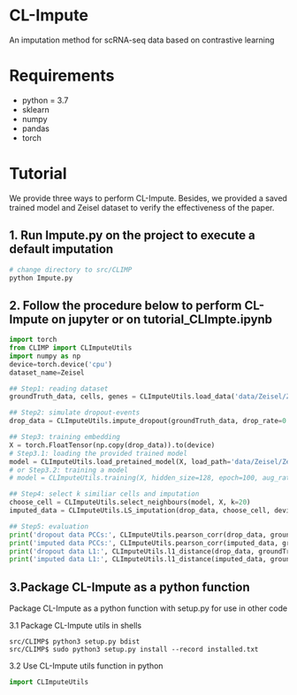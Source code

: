 # CL-Impute

An imputation method for scRNA-seq data based on contrastive learning

# Requirements

- python = 3.7
- sklearn
- numpy
- pandas
- torch


# Tutorial

We provide three ways to perform CL-Impute. Besides, we provided a saved trained model and Zeisel dataset to verify the effectiveness of the paper.

## 1. Run Impute.py on the project to execute a default imputation

```python
# change directory to src/CLIMP
python Impute.py
```

## 2. Follow the procedure below to perform CL-Impute on jupyter or on tutorial_CLImpte.ipynb

```python
import torch
from CLIMP import CLImputeUtils
import numpy as np
device=torch.device('cpu')
dataset_name=Zeisel
```
```python
## Step1: reading dataset
groundTruth_data, cells, genes = CLImputeUtils.load_data('data/Zeisel/Zeisel_top2000.csv')
```
```python
## Step2: simulate dropout-events
drop_data = CLImputeUtils.impute_dropout(groundTruth_data, drop_rate=0.4)
```
```python
## Step3: training embedding
X = torch.FloatTensor(np.copy(drop_data)).to(device)
# Step3.1: loading the provided trained model
model = CLImputeUtils.load_pretained_model(X, load_path='data/Zeisel/Zeisel_saved_model.pkl')
# or Step3.2: training a model
# model = CLImputeUtils.training(X, hidden_size=128, epoch=100, aug_rate=0.4)
```
```python
## Step4: select k similiar cells and imputation
choose_cell = CLImputeUtils.select_neighbours(model, X, k=20)
imputed_data = CLImputeUtils.LS_imputation(drop_data, choose_cell, device)
```
```python
## Step5: evaluation
print('dropout data PCCs:', CLImputeUtils.pearson_corr(drop_data, groundTruth_data))
print('imputed data PCCs:', CLImputeUtils.pearson_corr(imputed_data, groundTruth_data))
print('dropout data L1:', CLImputeUtils.l1_distance(drop_data, groundTruth_data))
print('imputed data L1:', CLImputeUtils.l1_distance(imputed_data, groundTruth_data))
```

## 3.Package CL-Impute as a python function

Package CL-Impute as a python function with setup.py for use in other code

3.1 Package CL-Impute utils in shells
```shell
src/CLIMP$ python3 setup.py bdist
src/CLIMP$ sudo python3 setup.py install --record installed.txt
```
3.2 Use CL-Impute utils function in python
```python
import CLImputeUtils
```

